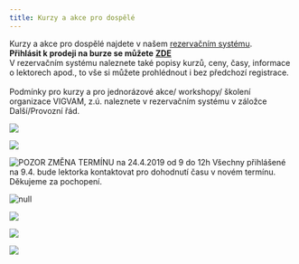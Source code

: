 ```yaml
---
title: Kurzy a akce pro dospělé
---
```

Kurzy a akce pro dospělé najdete v našem [rezervačním systému](https://vigvam.webooker.eu/).\
**Přihlásit k prodeji na burze se můžete** [**ZDE**](https://docs.google.com/forms/d/e/1FAIpQLScep3NZhLZkcVRkI7Pb2lQUvstCGUpVtsbgPDGjvuSlUkXdjA/viewform)\
V rezervačním systému naleznete také popisy kurzů, ceny, časy,  informace o lektorech apod., to vše si můžete prohlédnout i bez předchozí registrace. \
\
Podmínky pro kurzy a pro jednorázové akce/ workshopy/ školení organizace VIGVAM, z.ú. naleznete v rezervačním systému v záložce Další/Provozní řád.

![](/images/uploads/2019-05-30_vigvam_prvni_pomoc.jpg)

![](/images/uploads/2019-05-11_vigvam_joga_zdrava_pater.jpg)

![POZOR ZMĚNA TERMÍNU na 24.4.2019 od 9 do 12h Všechny přihlášené na 9.4. bude lektorka kontaktovat pro dohodnutí času v novém termínu. Děkujeme za pochopení.](/images/uploads/2019-04-09_setkani_u_kavy_s_personalistou-1-.jpg)

![null](/images/uploads/vigvam_joga_a_pilates_2018-1-.jpg)

![](/images/uploads/vigvam_dospeli_2019.jpg)

![](/images/uploads/nlp_2019-03-23.jpg)

![](/images/uploads/2019_vigvam_beh_pro_zeny.jpg)
